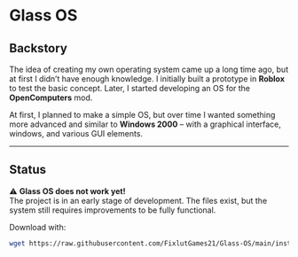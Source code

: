 # Glass OS  

## Backstory  

The idea of creating my own operating system came up a long time ago, but at first I didn’t have enough knowledge. I initially built a prototype in **Roblox** to test the basic concept. Later, I started developing an OS for the **OpenComputers** mod.  

At first, I planned to make a simple OS, but over time I wanted something more advanced and similar to **Windows 2000** – with a graphical interface, windows, and various GUI elements.  

---

## Status  

⚠️ **Glass OS does not work yet!**  
The project is in an early stage of development. The files exist, but the system still requires improvements to be fully functional.  

Download with:  

```bash
wget https://raw.githubusercontent.com/FixlutGames21/Glass-OS/main/installer.lua
